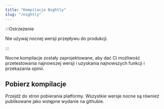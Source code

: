 ```yaml
---
title: "Kompilacje Nightly"
slug: "/nightly"
---
```


:::Ostrzeżenie

Nie używaj nocnej wersji przepływu do produkcji.

:::

Nocne kompilacje zostały zaprojektowane, aby dać Ci możliwość przetestowania najnowszej wersji i uzyskania najnowszych funkcji i przekazania opinii.

## Pobierz kompilacje

Przejdź do stron pobierania platformy. Wszystkie wersje nocne są również publikowane jako wstępne wydanie na githubie.
